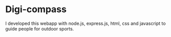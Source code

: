 # Digi-compass
I developed this webapp with node.js, express.js, html, css and javascript to guide people for outdoor sports. 
